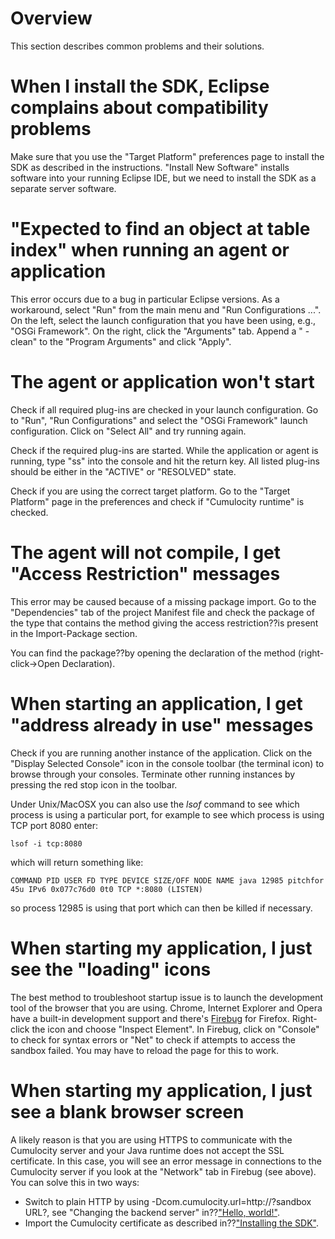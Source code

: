 # Overview

This section describes common problems and their solutions.

# When I install the SDK, Eclipse complains about compatibility problems

Make sure that you use the "Target Platform" preferences page to install the SDK as described in the instructions. "Install New Software" installs software into your running Eclipse IDE, but we need to install the SDK as a separate server software.

# "Expected to find an object at table index" when running an agent or application

This error occurs due to a bug in particular Eclipse versions. As a workaround, select "Run" from the main menu and "Run Configurations ...". On the left, select the launch configuration that you have been using, e.g., "OSGi Framework". On the right, click the "Arguments" tab. Append a " -clean" to the "Program Arguments" and click "Apply".

# The agent or application won't start

Check if all required plug-ins are checked in your launch configuration. Go to "Run", "Run Configurations" and select the "OSGi Framework" launch configuration. Click on "Select All" and try running again.

Check if the required plug-ins are started. While the application or agent is running, type "ss" into the console and hit the return key. All listed plug-ins should be either in the "ACTIVE" or "RESOLVED" state.

Check if you are using the correct target platform. Go to the "Target Platform" page in the preferences and check if "Cumulocity runtime" is checked.

# The agent will not compile, I get "Access Restriction" messages

This error may be caused because of a missing package import. Go to the "Dependencies" tab of the project Manifest file and check the package of the type that contains the method giving the access restriction??is present in the Import-Package section.

You can find the package??by opening the declaration of the method (right-click-\>Open Declaration).

# When starting an application, I get "address already in use" messages

Check if you are running another instance of the application. Click on the "Display Selected Console" icon in the console toolbar (the terminal icon) to browse through your consoles. Terminate other running instances by pressing the red stop icon in the toolbar.

Under Unix/MacOSX you can also use the *lsof* command to see which process is using a particular port, for example to see which process is using TCP port 8080 enter:

    lsof -i tcp:8080

which will return something like:

    COMMAND PID USER FD TYPE DEVICE SIZE/OFF NODE NAME java 12985 pitchfor 45u IPv6 0x077c76d0 0t0 TCP *:8080 (LISTEN)

so process 12985 is using that port which can then be killed if necessary.

# When starting my application, I just see the "loading" icons

The best method to troubleshoot startup issue is to launch the development tool of the browser that you are using. Chrome, Internet Explorer and Opera have a built-in development support and there's [Firebug](http://getfirebug.com/) for Firefox. Right-click the icon and choose "Inspect Element". In Firebug, click on "Console" to check for syntax errors or "Net" to check if attempts to access the sandbox failed. You may have to reload the page for this to work.

# When starting my application, I just see a blank browser screen

A likely reason is that you are using HTTPS to communicate with the Cumulocity server and your Java runtime does not accept the SSL certificate. In this case, you will see an error message in connections to the Cumulocity server if you look at the "Network" tab in Firebug (see above). You can solve this in two ways:

-   Switch to plain HTTP by using -Dcom.cumulocity.url=http://?sandbox URL?, see "Changing the backend server" in??["Hello, world!"](index.php?option=com_k2&view=item&id=818).
-   Import the Cumulocity certificate as described in??["Installing the SDK"](index.php?option=com_k2&view=item&id=814).

